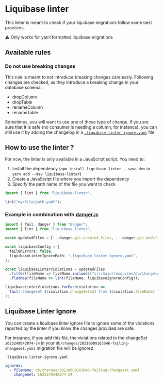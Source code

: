 # Liquibase linter

This linter is meant to check if your liquibase migrations follow some best practices.

⚠️ Only works for yaml formatted liquibase migrations

## Available rules

### Do not use breaking changes

This rule is meant to not introduce breaking changes carelessly. Following changes are checked, as they introduce a breaking change in your database schema:

- dropColumn
- dropTable
- renameColumn
- renameTable

Sometimes, you will want to use one of these type of change. If you are sure that it is safe (no consumer is needing a column, for instance), you can still use it by adding the changelog in a [`.liquibase-linter-ignore.yaml`](#liquibase-linter-ignore) file

## How to use the linter ?

For now, the linter is only available in a JavaScript script. You need to:

1. Install the dependency (`npm install liquibase-linter --save-dev` or `yarn add --dev liquibase-linter`)
2. Create a JavaScript file where you import the dependency
3. Specify the path name of the file you want to check

```js
import { lint } from "liquibase-linter";

lint("my/file/path.yaml");
```

### Example in combination with [danger.js](https://danger.systems/js/)

```ts
import { fail, danger } from "danger";
import { lint } from "liquibase-linter";

const updatedFiles = [...danger.git.created_files, ...danger.git.modified_files];

const liquibaseConfig = {
  failOnErrors: false,
  liquibaseLinterIgnorePath: ".liquibase-linter-ignore.yaml",
};

const liquibaseLinterViolations = updatedFiles
  .filter(fileName => fileName.includes("src/main/resources/db/changelog"))
  .flatMap(fileName => lint(fileName, liquibaseIgnoreConfig));

liquibaseLinterViolations.forEach(violation =>
  fail(`Changeset ${violation.changeSetId} from ${violation.fileName} fails with message: \n    ${violation.message}`)
);
```

## Liquibase Linter Ignore

You can create a liquibase linter ignore file to ignore some of the violations reported by the linter if you know the changes provided are safe.

For instance, if you add this file, the violations related to the changeSet `1623249542074-24` in your `db/changes/20210609163846-failing-changeset.yaml` migration file will be ignored.

`.liquibase-linter-ignore.yaml`

```yaml
ignores:
  - fileName: db/changes/20210609163846-failing-changeset.yaml
    changeSet: 1623249542074-24
```
